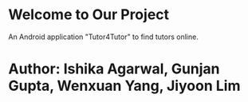 # Welcome to Our Project
 An Android application "Tutor4Tutor" to find tutors online.
 

# Author: Ishika Agarwal, Gunjan Gupta, Wenxuan Yang, Jiyoon Lim
